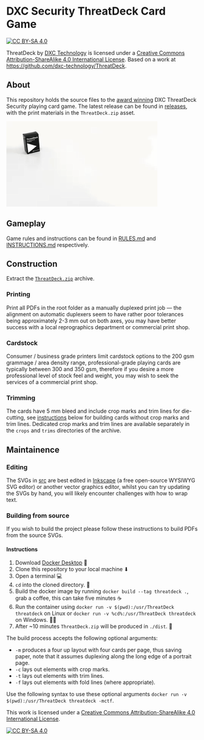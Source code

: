 # DXC Security ThreatDeck Card Game

[![CC BY-SA 4.0][cc-by-sa-shield]][cc-by-sa]

ThreatDeck by [DXC Technology](https://dxc.technology) is licensed under a [Creative Commons Attribution-ShareAlike 4.0 International License](http://creativecommons.org/licenses/by-sa/4.0/).
Based on a work at https://github.com/dxc-technology/ThreatDeck.

## About

This repository holds the source files to the [award winning](https://www.dxc.technology/au/press_releases/148006-dxc_technology_wins_2019_australian_information_security_association_cyber_security_outreach_program_of_the_year_award) DXC ThreatDeck Security playing card game. The latest release can be found in [releases](https://github.com/dxc-technology/ThreatDeck/releases/latest), with the print materials in the `ThreatDeck.zip` asset.

[![ThreatDeck](./.images/ThreatDeck.gif)](https://www.dxc.technology/au/press_releases/148006-dxc_technology_wins_2019_australian_information_security_association_cyber_security_outreach_program_of_the_year_award)

## Gameplay
Game rules and instructions can be found in [RULES.md](RULES.md) and [INSTRUCTIONS.md](INSTRUCTIONS.md) respectively.

## Construction
Extract the [`ThreatDeck.zip`](https://github.com/dxc-technology/ThreatDeck/releases/latest) archive.

### Printing
Print all PDFs in the root folder as a manually duplexed print job — the alignment on automatic duplexers seem to have rather poor tolerances being approximately 2-3 mm out on both axes, you may have better success with a local reprographics department or commercial print shop.

### Cardstock
Consumer / business grade printers limit cardstock options to the 200 gsm grammage / area density range, professional-grade playing cards are typically between 300 and 350 gsm, therefore if you desire a more professional level of stock feel and weight, you may wish to seek the services of a commercial print shop.

### Trimming
The cards have 5 mm bleed and include crop marks and trim lines for die-cutting, see [instructions](#Instructions) below for building cards without crop marks and trim lines. Dedicated crop marks and trim lines are available separately in the `crops` and `trims` directories of the archive.

## Maintainence

### Editing

The SVGs in [src](./src) are best edited in [Inkscape](https://inkscape.org) (a free open-source WYSIWYG SVG editor) or another vector graphics editor, whilst you can try updating the SVGs by hand, you will likely encounter challenges with how to wrap text.

### Building from source

If you wish to build the project please follow these instructions to build PDFs from the source SVGs.

#### Instructions

1. Download [Docker Desktop](https://www.docker.com/products/docker-desktop) 🐳
2. Clone this repository to your local machine ⬇
3. Open a terminal 💻
4. `cd` into the cloned directory. 📁
5. Build the docker image by running `docker build --tag threatdeck .`, grab a coffee, this can take five minutes ☕
6. Run the container using `docker run -v $(pwd):/usr/ThreatDeck threatdeck` on Linux or `docker run -v %cd%:/usr/ThreatDeck threatdeck` on Windows. 🏃‍♂️
7. After ~10 minutes `ThreatDeck.zip` will be produced in `./dist`. 🚀

The build process accepts the following optional arguments:
 - `-m` produces a four up layout with four cards per page, thus saving paper, note that it assumes duplexing along the long edge of a portrait page.
 - `-c` lays out elements with crop marks.
 - `-t` lays out elements with trim lines.
 - `-f` lays out elements with fold lines (where appropriate).

Use the following syntax to use these optional arguments `docker run -v $(pwd):/usr/ThreatDeck threatdeck -mctf`.

This work is licensed under a [Creative Commons Attribution-ShareAlike 4.0 International License][cc-by-sa].

[![CC BY-SA 4.0][cc-by-sa-image]][cc-by-sa]

[cc-by-sa]: http://creativecommons.org/licenses/by-sa/4.0/
[cc-by-sa-image]: https://mirrors.creativecommons.org/presskit/buttons/88x31/svg/by-sa.svg
[cc-by-sa-shield]: https://img.shields.io/badge/License-CC%20BY--SA%204.0-lightgrey.svg
